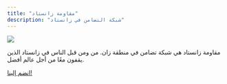 ```yaml
---
title: "مقاومة زانستاد"
description: "شبكة التضامن في زانستاد"
---
```


![](/img/zaanse-schans.jpg)

مقاومة زانستاد هي شبكة تضامن في منطقة زان. من ومن قبل الناس في زانستاد الذين يقفون معًا من أجل عالم أفضل.

[انضم إلينا!](/contact)

